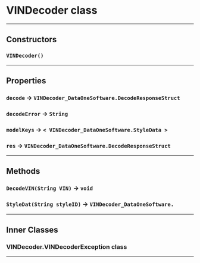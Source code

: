 # VINDecoder class
---
## Constructors
### `VINDecoder()`
---
## Properties

### `decode` → `VINDecoder_DataOneSoftware.DecodeResponseStruct`

### `decodeError` → `String`

### `modelKeys` → `< VINDecoder_DataOneSoftware.StyleData >`

### `res` → `VINDecoder_DataOneSoftware.DecodeResponseStruct`

---
## Methods
### `DecodeVIN(String VIN)` → `void`
### `StyleDat(String styleID)` → `VINDecoder_DataOneSoftware.`
---
## Inner Classes

### VINDecoder.VINDecoderException class
---
